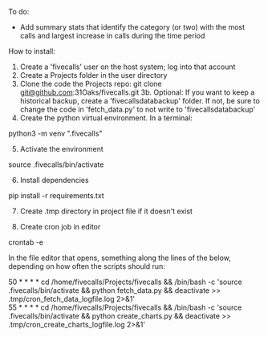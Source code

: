 To do:
- Add summary stats that identify the category (or two) with the most calls and largest increase in calls during the time period

How to install:

1. Create a 'fivecalls' user on the host system; log into that account
2. Create a Projects folder in the user directory
3. Clone the code the Projects repo: git clone git@github.com:31Oaks/fivecalls.git
3b. Optional: If you want to keep a historical backup, create a 'fivecallsdatabackup' folder. If not, be sure to change the code in 'fetch_data.py' to not write to 'fivecallsdatabackup'
4. Create the python virtual environment. In a terminal:

  python3 -m venv ".fivecalls"

5. Activate the environment
   
  source .fivecalls/bin/activate

6. Install dependencies

  pip install -r requirements.txt

7. Create .tmp directory in project file if it doesn't exist

8. Create cron job in editor
   
  crontab -e

In the file editor that opens, something along the lines of the below, depending on how often the scripts should run:

  50 * * * * cd /home/fivecalls/Projects/fivecalls && /bin/bash -c 'source .fivecalls/bin/activate && python fetch_data.py && deactivate >> .tmp/cron_fetch_data_logfile.log 2>&1'   
  55 * * * * cd /home/fivecalls/Projects/fivecalls && /bin/bash -c 'source .fivecalls/bin/activate && python create_charts.py && deactivate >> .tmp/cron_create_charts_logfile.log 2>&1'   



